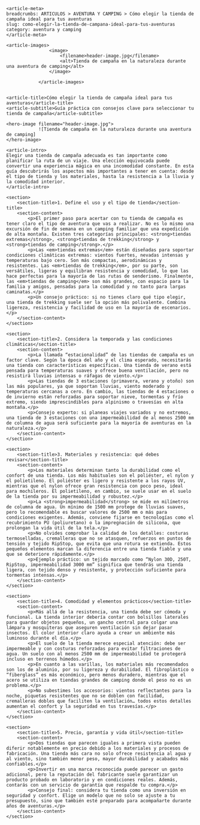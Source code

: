     <article-meta>
    breadcrumbs: ARTICULOS > AVENTURA Y CAMPING > Cómo elegir la tienda de campaña ideal para tus aventuras
    slug: como-elegir-la-tienda-de-campana-ideal-para-tus-aventuras
    category: aventura y camping
    </article-meta>

    <article-images>
                    <image>
                        <filename>header-image.jpg</filename>
                        <alt>Tienda de campaña en la naturaleza durante una aventura de camping</alt>
                    </image>
                    
                </article-images>


    <article-title>Cómo elegir la tienda de campaña ideal para tus aventuras</article-title>
    <article-subtitle>Guía práctica con consejos clave para seleccionar tu tienda de campaña</article-subtitle>
    
    <hero-image filename="header-image.jpg">
                ![Tienda de campaña en la naturaleza durante una aventura de camping]
    </hero-image>
    
    <article-intro>
    Elegir una tienda de campaña adecuada es tan importante como planificar la ruta de un viaje. Una elección equivocada puede convertir una experiencia mágica en una incomodidad constante. En esta guía descubrirás los aspectos más importantes a tener en cuenta: desde el tipo de tienda y los materiales, hasta la resistencia a la lluvia y la comodidad interior.
    </article-intro>
    
    <section>
        <section-title>1. Define el uso y el tipo de tienda</section-title>
        <section-content>
            <p>El primer paso para acertar con tu tienda de campaña es tener claro el tipo de aventura que vas a realizar. No es lo mismo una excursión de fin de semana en un camping familiar que una expedición de alta montaña. Existen tres categorías principales: <strong>tiendas extremas</strong>, <strong>tiendas de trekking</strong> y <strong>tiendas de camping</strong>.</p>
            <p>Las <em>tiendas extremas</em> están diseñadas para soportar condiciones climáticas extremas: vientos fuertes, nevadas intensas y temperaturas bajo cero. Son más compactas, aerodinámicas y resistentes. Las <em>tiendas de trekking</em>, por su parte, son versátiles, ligeras y equilibran resistencia y comodidad, lo que las hace perfectas para la mayoría de las rutas de senderismo. Finalmente, las <em>tiendas de camping</em> son más grandes, con espacio para la familia y amigos, pensadas para la comodidad y no tanto para largas caminatas.</p>
            <p>Un consejo práctico: si no tienes claro qué tipo elegir, una tienda de trekking suele ser la opción más polivalente. Combina ligereza, resistencia y facilidad de uso en la mayoría de escenarios.</p>
        </section-content>
    </section>
    
    <section>
        <section-title>2. Considera la temporada y las condiciones climáticas</section-title>
        <section-content>
            <p>La llamada “estacionalidad” de las tiendas de campaña es un factor clave. Según la época del año y el clima esperado, necesitarás una tienda con características específicas. Una tienda de verano está pensada para temperaturas suaves y ofrece buena ventilación, pero no resistirá lluvias intensas o ráfagas de viento.</p>
            <p>Las tiendas de 3 estaciones (primavera, verano y otoño) son las más populares, ya que soportan lluvias, viento moderado y temperaturas cercanas a cero. En cambio, las tiendas de 4 estaciones o de invierno están reforzadas para soportar nieve, tormentas y frío extremo, siendo imprescindibles para alpinismo o travesías en alta montaña.</p>
            <p>Consejo experto: si planeas viajes variados y no extremos, una tienda de 3 estaciones con una impermeabilidad de al menos 2500 mm de columna de agua será suficiente para la mayoría de aventuras en la naturaleza.</p>
        </section-content>
    </section>
    
    <section>
        <section-title>3. Materiales y resistencia: qué debes revisar</section-title>
        <section-content>
            <p>Los materiales determinan tanto la durabilidad como el confort de una tienda. Los más habituales son el poliéster, el nylon y el polietileno. El poliéster es ligero y resistente a los rayos UV, mientras que el nylon ofrece gran resistencia con poco peso, ideal para mochileros. El polietileno, en cambio, se suele usar en el suelo de la tienda por su impermeabilidad y robustez.</p>
            <p>La <strong>impermeabilidad</strong> se mide en milímetros de columna de agua. Un mínimo de 1500 mm protege de lluvias suaves, pero lo recomendable es buscar valores de 2500 mm o más para condiciones exigentes. Además, conviene fijarse en tecnologías como el recubrimiento PU (poliuretano) o la impregnación de silicona, que prolongan la vida útil de la tela.</p>
            <p>No olvides comprobar la calidad de los detalles: costuras termoselladas, cremalleras que no se atasquen, refuerzos en puntos de tensión y tejido RipStop, que evita que una rotura se extienda. Estos pequeños elementos marcan la diferencia entre una tienda fiable y una que se deteriore rápidamente.</p>
            <p>Ejemplo práctico: un tejido marcado como “Nylon 30D, 250T, RipStop, impermeabilidad 3000 mm” significa que tendrás una tienda ligera, con tejido denso y resistente, y protección suficiente para tormentas intensas.</p>
        </section-content>
    </section>
    
    <section>
        <section-title>4. Comodidad y elementos prácticos</section-title>
        <section-content>
            <p>Más allá de la resistencia, una tienda debe ser cómoda y funcional. La tienda interior debería contar con bolsillos laterales para guardar objetos pequeños, un gancho central para colgar una lámpara y mosquiteras que aseguren ventilación sin dejar pasar insectos. El color interior claro ayuda a crear un ambiente más luminoso durante el día.</p>
            <p>El suelo de la tienda merece especial atención: debe ser impermeable y con costuras reforzadas para evitar filtraciones de agua. Un suelo con al menos 2500 mm de impermeabilidad te protegerá incluso en terrenos húmedos.</p>
            <p>En cuanto a las varillas, los materiales más recomendados son los de aluminio, por su ligereza y durabilidad. El fibroplástico o “fiberglass” es más económico, pero menos duradero, mientras que el acero se utiliza en tiendas grandes de camping donde el peso no es un problema.</p>
            <p>No subestimes los accesorios: vientos reflectantes para la noche, piquetas resistentes que no se doblen con facilidad, cremalleras dobles que faciliten la ventilación… todos estos detalles aumentan el confort y la seguridad en tus travesías.</p>
        </section-content>
    </section>
    
    <section>
        <section-title>5. Precio, garantía y vida útil</section-title>
        <section-content>
            <p>Dos tiendas que parecen iguales a primera vista pueden diferir notablemente en precio debido a los materiales y procesos de fabricación. Una tienda más cara no solo ofrece resistencia al agua y al viento, sino también menor peso, mayor durabilidad y acabados más confiables.</p>
            <p>Invertir en una marca reconocida puede parecer un gasto adicional, pero la reputación del fabricante suele garantizar un producto probado en laboratorio y en condiciones reales. Además, contarás con un servicio de garantía que respalde tu compra.</p>
            <p>Consejo final: considera tu tienda como una inversión en seguridad y confort. Elige un modelo que no solo se ajuste a tu presupuesto, sino que también esté preparado para acompañarte durante años de aventuras.</p>
        </section-content>
    </section>